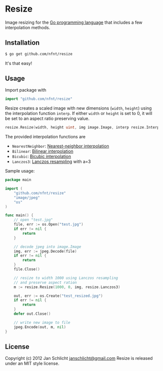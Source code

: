 Resize
======

Image resizing for the [Go programming language](http://golang.org) that includes a few interpolation methods.

Installation
------------

```bash
$ go get github.com/nfnt/resize
```

It's that easy!

Usage
-----

Import package with

```go
import "github.com/nfnt/resize"
```

Resize creates a scaled image with new dimensions (`width`, `height`) using the interpolation function `interp`.
If either `width` or `height` is set to 0, it will be set to an aspect ratio preserving value.

```go
resize.Resize(width, height uint, img image.Image, interp resize.InterpolationFunction) image.Image 
```

The provided interpolation functions are

- `NearestNeighbor`: [Nearest-neighbor interpolation](http://en.wikipedia.org/wiki/Nearest-neighbor_interpolation)
- `Bilinear`: [Bilinear interpolation](http://en.wikipedia.org/wiki/Bilinear_interpolation)
- `Bicubic`: [Bicubic interpolation](http://en.wikipedia.org/wiki/Bicubic_interpolation)
- `Lanczos3`: [Lanczos resampling](http://en.wikipedia.org/wiki/Lanczos_resampling) with a=3

Sample usage:

```go
package main

import (
	"github.com/nfnt/resize"
	"image/jpeg"
	"os"
)

func main() {
	// open "test.jpg"
	file, err := os.Open("test.jpg")
	if err != nil {
		return
	}

	// decode jpeg into image.Image
	img, err := jpeg.Decode(file)
	if err != nil {
		return
	}
	file.Close()

	// resize to width 1000 using Lanczos resampling
	// and preserve aspect ration
	m := resize.Resize(1000, 0, img, resize.Lanczos3)

	out, err := os.Create("test_resized.jpg")
	if err != nil {
		return
	}
	defer out.Close()

	// write new image to file
	jpeg.Encode(out, m, nil)
}
```

License
-------

Copyright (c) 2012 Jan Schlicht <janschlicht@gmail.com>
Resize is released under an MIT style license.
